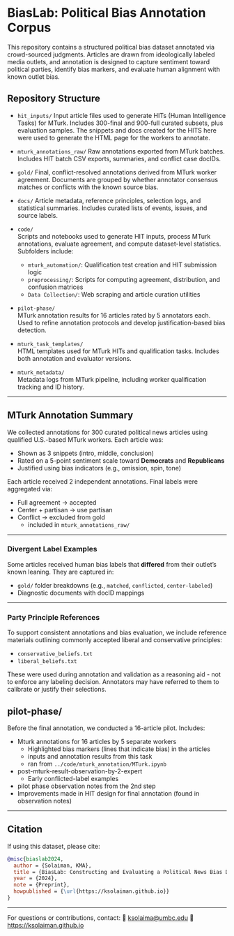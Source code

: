 # BiasLab: Political Bias Annotation Corpus

This repository contains a structured political bias dataset annotated via crowd-sourced judgments. Articles are drawn from ideologically labeled media outlets, and annotation is designed to capture sentiment toward political parties, identify bias markers, and evaluate human alignment with known outlet bias.


## Repository Structure

- `hit_inputs/`
Input article files used to generate HITs (Human Intelligence Tasks) for MTurk. Includes 300-final and 900-full curated subsets, plus evaluation samples. The snippets and docs created for the HITS here were used to generate the HTML page for the workers to annotate.

- `mturk_annotations_raw/`
  Raw annotations exported from MTurk batches. Includes HIT batch CSV exports, summaries, and conflict case docIDs.

- `gold/`
  Final, conflict-resolved annotations derived from MTurk worker agreement. Documents are grouped by whether annotator consensus matches or conflicts with the known source bias.

- `docs/`
  Article metadata, reference principles, selection logs, and statistical summaries. Includes curated lists of events, issues, and source labels.
- `code/`  
  Scripts and notebooks used to generate HIT inputs, process MTurk annotations, evaluate agreement, and compute dataset-level statistics. Subfolders include:
  - `mturk_automation/`: Qualification test creation and HIT submission logic
  - `preprocessing/`: Scripts for computing agreement, distribution, and confusion matrices
  - `Data Collection/`: Web scraping and article curation utilities

- `pilot-phase/`  
  MTurk annotation results for 16 articles rated by 5 annotators each. Used to refine annotation protocols and develop justification-based bias detection.

- `mturk_task_templates/`  
  HTML templates used for MTurk HITs and qualification tasks. Includes both annotation and evaluator versions.

- `mturk_metadata/`  
  Metadata logs from MTurk pipeline, including worker qualification tracking and ID history.

---


## MTurk Annotation Summary

We collected annotations for 300 curated political news articles using qualified U.S.-based MTurk workers. Each article was:

- Shown as 3 snippets (intro, middle, conclusion)
- Rated on a 5-point sentiment scale toward **Democrats** and **Republicans**
- Justified using bias indicators (e.g., omission, spin, tone)

Each article received 2 independent annotations. Final labels were aggregated via:

- Full agreement → accepted
- Center + partisan → use partisan
- Conflict → excluded from gold
  - included in `mturk_annotations_raw/`

---

### Divergent Label Examples

Some articles received human bias labels that **differed** from their outlet’s known leaning. 
They are captured in:
- `gold/` folder breakdowns (e.g., `matched`, `conflicted`, `center-labeled`)
- Diagnostic documents with docID mappings

---

### Party Principle References

To support consistent annotations and bias evaluation, we include reference materials outlining commonly accepted liberal and conservative principles:

- `conservative_beliefs.txt`
- `liberal_beliefs.txt`

<!-- These references informed interpretation but were not prescriptive. -->
These were used during annotation and validation as a reasoning aid - not to enforce any labeling decision. Annotators may have referred to them to calibrate or justify their selections.


## pilot-phase/

Before the final annotation, we conducted a 16-article pilot. Includes:
- Mturk annotations for 16 articles by 5 separate workers
  - Highlighted bias markers (lines that indicate bias) in the articles
  - inputs and annotation results from this task
  - ran from `../code/mturk_annotation/MTurk.ipynb`
- post-mturk-result-observation-by-2-expert
  - Early conflicted-label examples
- pilot phase observation notes from the 2nd step
- Improvements made in HIT design for final annotation (found in observation notes)


---

## Citation

If using this dataset, please cite:

```bibtex
@misc{biaslab2024,
  author = {Solaiman, KMA},
  title = {BiasLab: Constructing and Evaluating a Political News Bias Dataset via Crowd-Sourced Annotation},
  year = {2024},
  note = {Preprint},
  howpublished = {\url{https://ksolaiman.github.io}}
}
```

---

For questions or contributions, contact:
📧 ksolaima@umbc.edu
🔗 https://ksolaiman.github.io